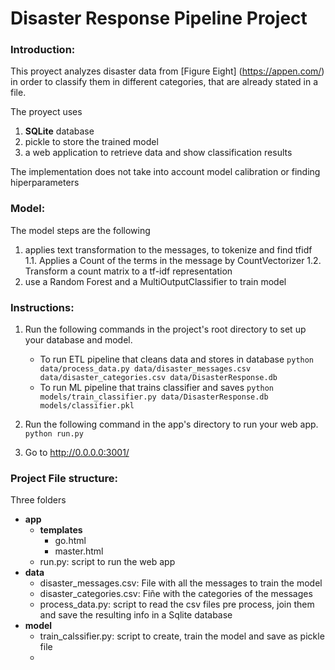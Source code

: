 # Disaster Response Pipeline Project

### Introduction:
This proyect analyzes disaster data from [Figure Eight] (https://appen.com/) in order to classify them in different categories, that are already stated in a file.

The proyect uses  
1. **SQLite** database 
2. pickle to store the trained model
3. a web application to retrieve data and show classification results

The implementation does not take into account model calibration or finding hiperparameters

### Model:
The model steps are the following
1. applies text transformation to the messages, to tokenize and find tfidf
    1.1. Applies a Count of the terms in the message by CountVectorizer
    1.2. Transform a count matrix to a tf-idf representation 
2. use a Random Forest and a MultiOutputClassifier to train model

### Instructions:
1. Run the following commands in the project's root directory to set up your database and model.

    - To run ETL pipeline that cleans data and stores in database
        `python data/process_data.py data/disaster_messages.csv data/disaster_categories.csv data/DisasterResponse.db`
    - To run ML pipeline that trains classifier and saves
        `python models/train_classifier.py data/DisasterResponse.db models/classifier.pkl`

2. Run the following command in the app's directory to run your web app.
    `python run.py`

3. Go to http://0.0.0.0:3001/

### Project File structure:
Three folders 
* **app**
    * **templates**
        * go.html
        * master.html
    * run.py:  script to run the web app
* **data**
    * disaster_messages.csv: File with all the messages to train the model
    * disaster_categories.csv: Fiñe with the categories of the messages
    * process_data.py: script to read the csv files pre process, join them and save the resulting info in a Sqlite database
* **model**
    * train_calssifier.py: script to create, train the model and save as pickle file
    *
